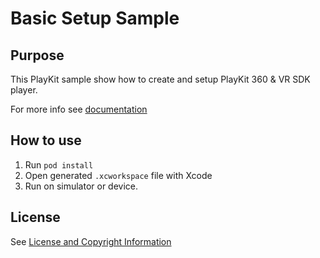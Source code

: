 # Basic Setup Sample

## Purpose

This PlayKit sample show how to create and setup PlayKit 360 & VR SDK player.

For more info see [documentation](https://vpaas.kaltura.com/documentation/Mobile-Video-Player-SDKs/v3_iOS_QuickStart.html)

## How to use

1. Run `pod install`
2. Open generated `.xcworkspace` file with Xcode
3. Run on simulator or device.

## License

See [License and Copyright Information](https://github.com/kaltura/playkit-ios-samples#license-and-copyright-information)
